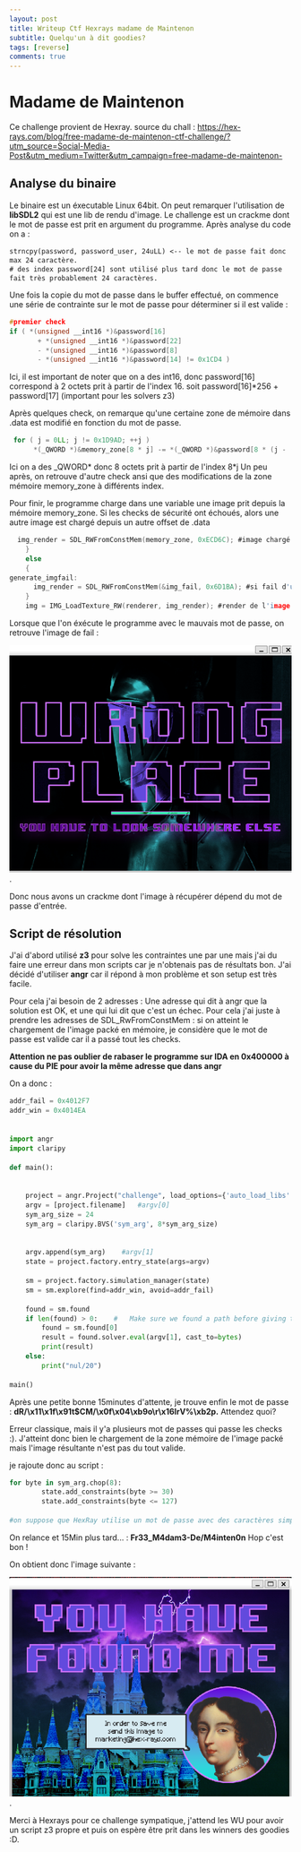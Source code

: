 ```yaml
---
layout: post
title: Writeup Ctf Hexrays madame de Maintenon
subtitle: Quelqu'un à dit goodies?
tags: [reverse]
comments: true
---
```



# Madame de Maintenon

Ce challenge provient de Hexray.
source du chall : https://hex-rays.com/blog/free-madame-de-maintenon-ctf-challenge/?utm_source=Social-Media-Post&utm_medium=Twitter&utm_campaign=free-madame-de-maintenon-

## Analyse du binaire

Le binaire est un éxecutable Linux 64bit. On peut remarquer l'utilisation de **libSDL2** qui est une lib de rendu d'image.
Le challenge est un crackme dont le mot de passe est prit en argument du programme. 
Après analyse du code on a : 

```
strncpy(password, password_user, 24uLL) <-- le mot de passe fait donc max 24 caractère.
# des index password[24] sont utilisé plus tard donc le mot de passe fait très probablement 24 caractères.
```
Une fois la copie du mot de passe dans le buffer effectué, on commence une série de contrainte sur le mot de passe pour déterminer si il est valide : 
```c
#premier check
if ( *(unsigned __int16 *)&password[16]
       + *(unsigned __int16 *)&password[22]
       - *(unsigned __int16 *)&password[8]
       - *(unsigned __int16 *)&password[14] != 0x1CD4 )
```

Ici, il est important de noter que on a des int16, donc password[16] correspond à 2 octets prit à partir de l'index 16. soit password[16]*256 + password[17] (important pour les solvers z3)

Après quelques check, on remarque qu'une certaine zone de mémoire dans .data est modifié en fonction du mot de passe.
```c
 for ( j = 0LL; j != 0x1D9AD; ++j )
      *(_QWORD *)&memory_zone[8 * j] -= *(_QWORD *)&password[8 * (j - (j / 3  + (((0xAAAAAAAAAAAAAAABLL * (unsigned __int128)j) >> 64) & 0xFFFFFFFFFFFFFFFELL)))];
```

Ici on a des _QWORD* donc 8 octets prit à partir de l'index 8*j
Un peu après, on retrouve d'autre check ansi que des modifications de la zone mémoire memory_zone à différents index.

Pour finir, le programme charge dans une variable une image prit depuis la mémoire memory_zone. 
Si les checks de sécurité ont échoués, alors une autre image est chargé depuis un autre offset de .data
```c
  img_render = SDL_RWFromConstMem(memory_zone, 0xECD6C); #image chargé si tout les check ont réussi
    }
    else
    {
generate_imgfail:
      img_render = SDL_RWFromConstMem(&img_fail, 0x6D1BA); #si fail d'un check, on charge cette image
    }
    img = IMG_LoadTexture_RW(renderer, img_render); #render de l'image
```

Lorsque que l'on éxécute le programme avec le mauvais mot de passe, on retrouve l'image de fail :

!["Fail"](/assets/img/posts/hexrayctf/fail.PNG "image de fail").


Donc nous avons un crackme dont l'image à récupérer dépend du mot de passe d'entrée. 

## Script de résolution 

J'ai d'abord utilisé **z3** pour solve les contraintes une par une mais j'ai du faire une erreur dans mon scripts car je n'obtenais pas de résultats bon.
J'ai décidé d'utiliser **angr** car il répond à mon problème et son setup est très facile.

Pour cela j'ai besoin de 2 adresses : Une adresse qui dit à angr que la solution est OK, et une qui lui dit que c'est un échec.
Pour cela j'ai juste à prendre les adresses de SDL_RwFromConstMem : si on atteint le chargement de l'image packé en mémoire, je considère que le mot de passe est valide car il a passé tout les checks. 

**Attention ne pas oublier de rabaser le programme sur IDA en 0x400000 à cause du PIE pour avoir la même adresse que dans angr**

On a donc : 

```python
addr_fail = 0x4012F7
addr_win = 0x4014EA


import angr
import claripy  

def main():

   
    project = angr.Project("challenge", load_options={'auto_load_libs':False})
    argv = [project.filename]   #argv[0]
    sym_arg_size = 24
    sym_arg = claripy.BVS('sym_arg', 8*sym_arg_size)


    argv.append(sym_arg)    #argv[1]
    state = project.factory.entry_state(args=argv)

    sm = project.factory.simulation_manager(state)
    sm = sm.explore(find=addr_win, avoid=addr_fail)

    found = sm.found
    if len(found) > 0:    #   Make sure we found a path before giving the solution
        found = sm.found[0]
        result = found.solver.eval(argv[1], cast_to=bytes)
        print(result)
    else:
        print("nul/20")

main()
```

Après une petite bonne 15minutes d'attente, je trouve enfin le mot de passe : **dR/\x11\x1f\x91t$CM/\x0f\x04\xb9o\r\x16IrV%\xb2p.**
Attendez quoi? 

Erreur classique, mais il y'a plusieurs mot de passes qui passe les checks :). J'atteint donc bien le chargement de la zone mémoire de l'image packé mais l'image résultante n'est pas du tout valide. 

je rajoute donc au script : 
```python
for byte in sym_arg.chop(8):
        state.add_constraints(byte >= 30) 
        state.add_constraints(byte <= 127)
        
#on suppose que HexRay utilise un mot de passe avec des caractères simples.
```

On relance et 15Min plus tard... : **Fr33_M4dam3-De/M4inten0n**
Hop c'est bon !

On obtient donc l'image suivante : 

!["Win"](/assets/img/posts/hexrayctf/win.PNG "image de validation").


Merci à Hexrays pour ce challenge sympatique, j'attend les WU pour avoir un script z3 propre et puis on espère être prit dans les winners des goodies :D.
